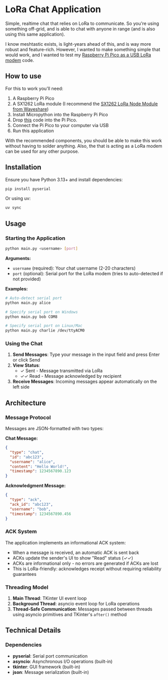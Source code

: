 # LoRa Chat Application
Simple, realtime chat that relies on LoRa to communicate. So you're using something off-grid, and is able to chat with
anyone in range (and is also using this same application). 

I know meshtastic exists, is light-years ahead of this, and is way more robust and feature-rich. 
However, I wanted to make something simple that would work, and I wanted to test my [Raspberry Pi Pico as a USB LoRa modem](https://github.com/brenordv/micropython-snippets/tree/master/pico_lora_sx1262) code.

## How to use
For this to work you'll need:
1. A Raspberry Pi Pico
2. A SX1262 LoRa module (I recommend the [SX1262 LoRa Node Module from Waveshare](https://www.waveshare.com/pico-lora-sx1262-868m.htm))
3. Install Micropython into the Raspberry Pi Pico
4. Drop [this](https://github.com/brenordv/micropython-snippets/tree/master/pico_lora_sx1262) code into the Pi Pico.
5. Connect the Pi Pico to your computer via USB
6. Run this application

With the recommended components, you should be able to make this work without having to solder anything.
Also, the that is acting as a LoRa modem can be used for any other purpose.

## Installation
Ensure you have Python 3.13+ and install dependencies:

```bash
pip install pyserial
```

Or using uv:

```bash
uv sync
```

## Usage
### Starting the Application
```bash
python main.py <username> [port]
```

**Arguments:**
- `username` (required): Your chat username (2-20 characters)
- `port` (optional): Serial port for the LoRa modem (tries to auto-detected if not provided)

**Examples:**

```bash
# Auto-detect serial port
python main.py alice

# Specify serial port on Windows
python main.py bob COM8

# Specify serial port on Linux/Mac
python main.py charlie /dev/ttyACM0
```

### Using the Chat
1. **Send Messages**: Type your message in the input field and press Enter or click Send
2. **View Status**: 
   - ✓ Sent - Message transmitted via LoRa
   - ✓✓ Read - Message acknowledged by recipient
3. **Receive Messages**: Incoming messages appear automatically on the left side

## Architecture
### Message Protocol
Messages are JSON-formatted with two types:

**Chat Message:**
```json
{
  "type": "chat",
  "id": "abc123",
  "username": "alice",
  "content": "Hello World!",
  "timestamp": 1234567890.123
}
```

**Acknowledgment Message:**
```json
{
  "type": "ack",
  "ack_id": "abc123",
  "username": "bob",
  "timestamp": 1234567890.456
}
```

### ACK System
The application implements an informational ACK system:
- When a message is received, an automatic ACK is sent back
- ACKs update the sender's UI to show "Read" status (✓✓)
- ACKs are informational only - no errors are generated if ACKs are lost
- This is LoRa-friendly: acknowledges receipt without requiring reliability guarantees

### Threading Model
1. **Main Thread**: TKinter UI event loop
2. **Background Thread**: asyncio event loop for LoRa operations
3. **Thread-Safe Communication**: Messages passed between threads using asyncio primitives and TKinter's `after()` method

## Technical Details
### Dependencies
- **pyserial**: Serial port communication
- **asyncio**: Asynchronous I/O operations (built-in)
- **tkinter**: GUI framework (built-in)
- **json**: Message serialization (built-in)
